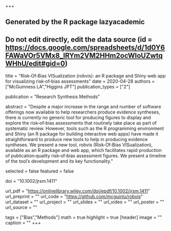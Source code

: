 +++
## Generated by the R package lazyacademic
## Do not edit directly, edit the data source (id = https://docs.google.com/spreadsheets/d/1d0Y6FAWaVOr5VMx8_lRYm2VM2HHm2ocWIoUZwtqWHhU/edit#gid=0)

title = "Risk‐Of‐Bias VISualization (robvis): an R package and Shiny web app for visualizing risk‐of‐bias assessments"
date = 2020-04-28
authors = ["McGuinness LA","Higgins JPT"]
publication_types = ["2"]

publication = "Research Synthesis Methods"

abstract = "Despite a major increase in the range and number of software offerings now available to help researchers produce evidence syntheses, there is currently no generic tool for producing figures to display and explore the risk‐of‐bias assessments that routinely take place as part of systematic review. However, tools such as the R programming environment and Shiny (an R package for building interactive web apps) have made it straightforward to produce new tools to help in producing evidence syntheses. We present a new tool, robvis (Risk‐Of‐Bias VISualization), available as an R package and web app, which facilitates rapid production of publication‐quality risk‐of‐bias assessment figures. We present a timeline of the tool’s development and its key functionality."

selected = false
featured = false

doi = "10.1002/jrsm.1411"

url_pdf = "https://onlinelibrary.wiley.com/doi/epdf/10.1002/jrsm.1411"
url_preprint = ""
url_code = "https://github.com/mcguinlu/robvis"
url_dataset = ""
url_project = ""
url_slides = ""
url_video = ""
url_poster = ""
url_source = ""

tags = ["Bias","Methods"]
math = true
highlight = true
[header]
image = ""
caption = ""
+++
